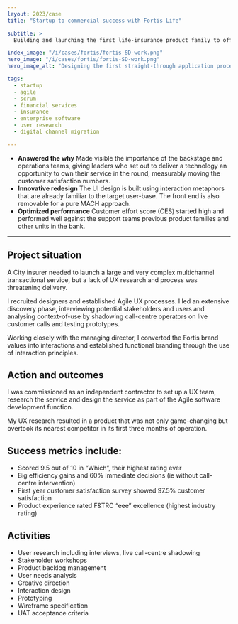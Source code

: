 ```yaml
---
layout: 2023/case
title: "Startup to commercial success with Fortis Life"

subtitle: >
  Building and launching the first life-insurance product family to offer straight-through processing with real-time deal approval. In year one our product picked up top rating from Which--a first for an insurance product:-)

index_image: "/i/cases/fortis/fortis-SD-work.png"
hero_image: "/i/cases/fortis/fortis-SD-work.png"
hero_image_alt: "Designing the first straight-through application process for a protection product."

tags: 
  - startup
  - agile
  - scrum
  - financial services
  - insurance
  - enterprise software
  - user research
  - digital channel migration

---
```


- **Answered the why** Made visible the importance of the backstage and operations teams, giving leaders who set out to deliver a technology an opportunity to own their service in the round, measurably moving the customer satisfaction numbers.
- **Innovative redesign** The UI design is built using interaction metaphors that are already familiar to the target user-base. The front end is also removable for a pure MACH approach.
- **Optimized performance** Customer effort score (CES) started high and performed well against the support teams previous product families and other units in the bank.

---

## Project situation

A City insurer needed to launch a large and very complex multichannel transactional service, but a lack of UX research and process was threatening delivery.

I recruited designers and established Agile UX processes. I led an extensive discovery phase, interviewing potential stakeholders and users and analysing context-of-use by shadowing call-centre operators on live customer calls and testing prototypes.

Working closely with the managing director, I converted the Fortis brand values into interactions and established functional branding through the use of interaction principles.

## Action and outcomes

I was commissioned as an independent contractor to set up a UX team, research the service and design the service as part of the Agile software development function.

My UX research resulted in a product that was not only game-changing but overtook its nearest competitor in its first three months of operation.

## Success metrics include:
- Scored 9.5 out of 10 in “Which”, their highest rating ever
- Big efficiency gains and 60% immediate decisions (ie without call-centre intervention)
- First year customer satisfaction survey showed 97.5% customer satisfaction
- Product experience rated F&TRC “eee” excellence (highest industry rating)

## Activities

- User research including interviews, live call-centre shadowing
- Stakeholder workshops
- Product backlog management
- User needs analysis 
- Creative direction 
- Interaction design 
- Prototyping
- Wireframe specification 
- UAT acceptance criteria
